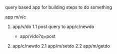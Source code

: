 query based app for building steps to do something

app m/v/c

1. app/v/do
  1.1 post query to app/c/newdo
	- app/v/do?q=post
	
2. app/c/newdo
  2.1 app/m/setdo
  2.2 app/m/getdo
